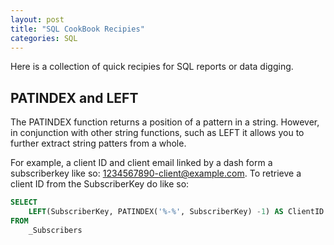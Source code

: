 ```yaml
---
layout: post
title: "SQL CookBook Recipies"
categories: SQL
---
```


Here is a collection of quick recipies for SQL reports or data digging.

## PATINDEX and LEFT
The PATINDEX function returns a position of a pattern in a string. However, in conjunction with other string functions, such as LEFT it allows you to further extract string patters from a whole. 

For example, a client ID and client email linked by a dash form a subscriberkey like so: 1234567890-client@example.com. To retrieve a client ID from the SubscriberKey do like so:

```sql
SELECT
    LEFT(SubscriberKey, PATINDEX('%-%', SubscriberKey) -1) AS ClientID
FROM
    _Subscribers
```

